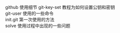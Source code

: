 github 使用细节
git-key-set	教程为如何设置公钥和密钥<br>
git-user	使用的一些命令<br>
init.git	第一次使用的方法<br>
solve		使用过程中出现的一些问题
